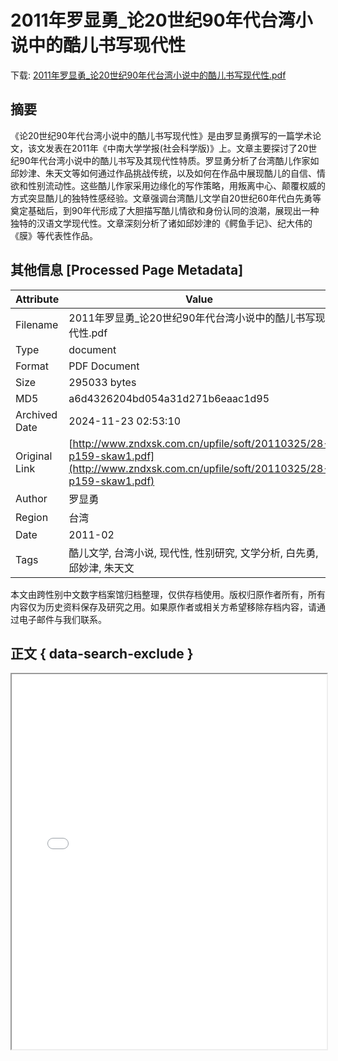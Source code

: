 # 2011年罗显勇_论20世纪90年代台湾小说中的酷儿书写现代性

<!-- tcd_download_link -->
下载: <a href="2011年罗显勇_论20世纪90年代台湾小说中的酷儿书写现代性.pdf" download>2011年罗显勇_论20世纪90年代台湾小说中的酷儿书写现代性.pdf</a>
<!-- tcd_download_link_end -->

## 摘要

<!-- tcd_abstract -->
《论20世纪90年代台湾小说中的酷儿书写现代性》是由罗显勇撰写的一篇学术论文，该文发表在2011年《中南大学学报(社会科学版)》上。文章主要探讨了20世纪90年代台湾小说中的酷儿书写及其现代性特质。罗显勇分析了台湾酷儿作家如邱妙津、朱天文等如何通过作品挑战传统，以及如何在作品中展现酷儿的自信、情欲和性别流动性。这些酷儿作家采用边缘化的写作策略，用叛离中心、颠覆权威的方式突显酷儿的独特性感经验。文章强调台湾酷儿文学自20世纪60年代白先勇等奠定基础后，到90年代形成了大胆描写酷儿情欲和身份认同的浪潮，展现出一种独特的汉语文学现代性。文章深刻分析了诸如邱妙津的《鳄鱼手记》、纪大伟的《膜》等代表性作品。

<!-- tcd_abstract_end -->

## 其他信息 [Processed Page Metadata]

| Attribute       | Value                                  |
|-----------------|----------------------------------------|
| Filename        | 2011年罗显勇_论20世纪90年代台湾小说中的酷儿书写现代性.pdf                             |
| Type            | document                                 |
| Format          | PDF Document                               |
| Size            | 295033 bytes                           |
| MD5             | a6d4326204bd054a31d271b6eaac1d95                                  |
| Archived Date   | 2024-11-23 02:53:10                             |
| Original Link   | [http://www.zndxsk.com.cn/upfile/soft/20110325/28-p159-skaw1.pdf](http://www.zndxsk.com.cn/upfile/soft/20110325/28-p159-skaw1.pdf)                         |
| Author          | 罗显勇                               |
| Region          | 台湾                               |
| Date            | 2011-02                                 |
| Tags            | 酷儿文学, 台湾小说, 现代性, 性别研究, 文学分析, 白先勇, 邱妙津, 朱天文                                 |

本文由跨性别中文数字档案馆归档整理，仅供存档使用。版权归原作者所有，所有内容仅为历史资料保存及研究之用。如果原作者或相关方希望移除存档内容，请通过电子邮件与我们联系。

## 正文 { data-search-exclude }

<!-- tcd_main_text -->
<iframe src="../2011年罗显勇_论20世纪90年代台湾小说中的酷儿书写现代性.pdf" width="100%" height="600px">
    <p>无法显示PDF，请下载查看。</p>
</iframe>
<!-- tcd_main_text_end -->

